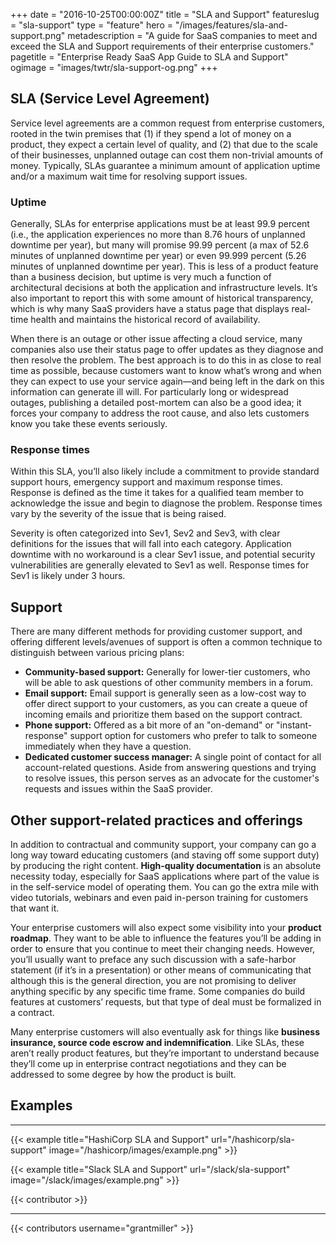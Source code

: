 +++
date = "2016-10-25T00:00:00Z"
title = "SLA and Support"
featureslug = "sla-support"
type = "feature"
hero = "/images/features/sla-and-support.png"
metadescription = "A guide for SaaS companies to meet and exceed the SLA and Support requirements of their enterprise customers."
pagetitle = "Enterprise Ready SaaS App Guide to SLA and Support"
ogimage = "images/twtr/sla-support-og.png"
+++

## SLA (Service Level Agreement)  
Service level agreements are a common request from enterprise customers, rooted in the twin premises that (1) if they spend a lot of money on a product, they expect a certain level of quality, and (2) that due to the scale of their businesses, unplanned outage can cost them non-trivial amounts of money. Typically, SLAs guarantee a minimum amount of application uptime and/or a maximum wait time for resolving support issues.

### Uptime
Generally, SLAs for enterprise applications must be at least 99.9 percent (i.e., the application experiences no more than 8.76 hours of unplanned downtime per year), but many will promise 99.99 percent (a max of 52.6 minutes of unplanned downtime per year) or even 99.999 percent (5.26 minutes of unplanned downtime per year). This is less of a product feature than a business decision, but uptime is very much a function of architectural decisions at both the application and infrastructure levels. It’s also important to report this with some amount of historical transparency, which is why many SaaS providers have a status page that displays real-time health and maintains the historical record of availability.

When there is an outage or other issue affecting a cloud service, many companies also use their status page to offer updates as they diagnose and then resolve the problem. The best approach is to do this in as close to real time as possible, because customers want to know what’s wrong and when they can expect to use your service again—and being left in the dark on this information can generate ill will. For particularly long or widespread outages, publishing a detailed post-mortem can also be a good idea; it forces your company to address the root cause, and also lets customers know you take these events seriously.


### Response times
Within this SLA, you’ll also likely include a commitment to provide standard support hours, emergency support and maximum response times. Response is defined as the time it takes for a qualified team member to acknowledge the issue and begin to diagnose the problem. Response times vary by the severity of the issue that is being raised.

Severity is often categorized into Sev1, Sev2 and Sev3, with clear definitions for the issues that will fall into each category. Application downtime with no workaround is a clear Sev1 issue, and potential security vulnerabilities are generally elevated to Sev1 as well. Response times for Sev1 is likely under 3 hours.

## Support
There are many different methods for providing customer support, and offering different levels/avenues of support is often a common technique to distinguish between various pricing plans:

- **Community-based support:** Generally for lower-tier customers, who will be able to ask questions of other community members in a forum.
- **Email support:** Email support is generally seen as a low-cost way to offer direct support to your customers, as you can create a queue of incoming emails and prioritize them based on the support contract.
- **Phone support:** Offered as a bit more of an "on-demand" or "instant-response" support option for customers who prefer to talk to someone immediately when they have a question.
- **Dedicated customer success manager:** A single point of contact for all account-related questions. Aside from answering questions and trying to resolve issues, this person serves as an advocate for the customer's requests and issues within the SaaS provider.

## Other support-related practices and offerings
In addition to contractual and community support, your company can go a long way toward educating customers (and staving off some support duty) by producing the right content. **High-quality documentation** is an absolute necessity today, especially for SaaS applications where part of the value is in the self-service model of operating them. You can go the extra mile with video tutorials, webinars and even paid in-person training for customers that want it.

Your enterprise customers will also expect some visibility into your **product roadmap**. They want to be able to influence the features you’ll be adding in order to ensure that you continue to meet their changing needs. However, you’ll usually want to preface any such discussion with a safe-harbor statement (if it’s in a presentation) or other means of communicating that although this is the general direction, you are not promising to deliver anything specific by any specific time frame. Some companies do build features at customers’ requests, but that type of deal must be formalized in a contract.

Many enterprise customers will also eventually ask for things like **business insurance, source code escrow and indemnification**. Like SLAs, these aren’t really product features, but they’re important to understand because they’ll come up in enterprise contract negotiations and they can be addressed to some degree by how the product is built.


## Examples
----   
{{< example title="HashiCorp SLA and Support" url="/hashicorp/sla-support" image="/hashicorp/images/example.png" >}}

{{< example title="Slack SLA and Support" url="/slack/sla-support" image="/slack/images/example.png" >}}

{{< contributor >}}

----
{{< contributors username="grantmiller" >}}
